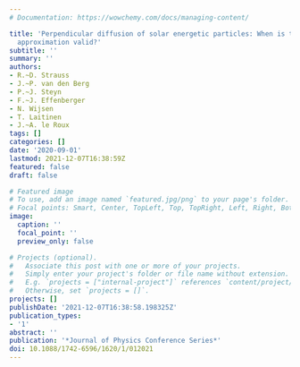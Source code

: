 ```yaml
---
# Documentation: https://wowchemy.com/docs/managing-content/

title: 'Perpendicular diffusion of solar energetic particles: When is the diffusion
  approximation valid?'
subtitle: ''
summary: ''
authors:
- R.~D. Strauss
- J.~P. van den Berg
- P.~J. Steyn
- F.~J. Effenberger
- N. Wijsen
- T. Laitinen
- J.~A. le Roux
tags: []
categories: []
date: '2020-09-01'
lastmod: 2021-12-07T16:38:59Z
featured: false
draft: false

# Featured image
# To use, add an image named `featured.jpg/png` to your page's folder.
# Focal points: Smart, Center, TopLeft, Top, TopRight, Left, Right, BottomLeft, Bottom, BottomRight.
image:
  caption: ''
  focal_point: ''
  preview_only: false

# Projects (optional).
#   Associate this post with one or more of your projects.
#   Simply enter your project's folder or file name without extension.
#   E.g. `projects = ["internal-project"]` references `content/project/deep-learning/index.md`.
#   Otherwise, set `projects = []`.
projects: []
publishDate: '2021-12-07T16:38:58.198325Z'
publication_types:
- '1'
abstract: ''
publication: '*Journal of Physics Conference Series*'
doi: 10.1088/1742-6596/1620/1/012021
---
```

